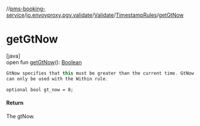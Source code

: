 //[pms-booking-service](../../../../index.md)/[io.envoyproxy.pgv.validate](../../index.md)/[Validate](../index.md)/[TimestampRules](index.md)/[getGtNow](get-gt-now.md)

# getGtNow

[java]\
open fun [getGtNow](get-gt-now.md)(): [Boolean](https://kotlinlang.org/api/core/kotlin-stdlib/kotlin/-boolean/index.html)

```kotlin
GtNow specifies that this must be greater than the current time. GtNow
can only be used with the Within rule.

```
`optional bool gt_now = 8;`

#### Return

The gtNow.